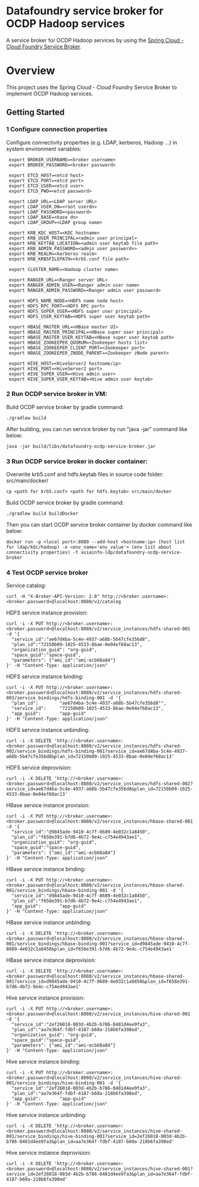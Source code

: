 # Datafoundry service broker for OCDP Hadoop services
A service broker for OCDP Hadoop services by using the [Spring Cloud - Cloud Foundry Service Broker](https://github.com/spring-cloud/spring-cloud-cloudfoundry-service-broker).

# Overview

This project uses the Spring Cloud - Cloud Foundry Service Broker to implement OCDP Hadoop services.

## Getting Started

### 1 Configure connection properties
Configure connectivity properties (e.g. LDAP, kerberos, Hadoop ...) in system environment variables:

     export BROKER_USERNAME=<broker username>
     export BROKER_PASSWORD=<broker password>

     export ETCD_HOST=<etcd host>
     export ETCD_PORT=<etcd port>
     export ETCD_USER=<etcd user>
     export ETCD_PWD=<etcd password>

     export LDAP_URL=<LDAP server URL>
     export LDAP_USER_DN=<root userdn>
     export LDAP_PASSWORD=<password>
     export LDAP_BASE=<base dn>
     export LDAP_GROUP=<LDAP group name>

     export KRB_KDC_HOST=<KDC hostname>
     export KRB_USER_PRINCIPAL=<admin user principal>
     export KRB_KEYTAB_LOCATION=<admin user keytab file path>
     export KRB_ADMIN_PASSWORD=<admin user password>>
     export KRB_REALM=<kerberos realm>
     export KRB_KRB5FILEPATH=<krb5.conf file path>

     export CLUSTER_NAME=<Hadoop cluster name>

     export RANGER_URL=<Ranger server URL>
     export RANGER_ADMIN_USER=<Ranger admin user name>
     export RANGER_ADMIN_PASSWORD=<Ranger admin user password>

     export HDFS_NAME_NODE=<HDFS name node host>
     export HDFS_RPC_PORT=<HDFS RPC port>
     export HDFS_SUPER_USER=<HDFS super user principal>
     export HDFS_USER_KEYTAB=<HDFS super user keytab path>

     export HBASE_MASTER_URL=<HBase master UI>
     export HBASE_MASTER_PRINCIPAL=<HBase super user principal>
     export HBASE_MASTER_USER_KEYTAB=<HBase super user keytab path>
     export HBASE_ZOOKEEPER_QUORUM=<Zookeeper hosts list>
     export HBASE_ZOOKEEPER_CLIENT_PORT=<Zookeeper port>
     export HBASE_ZOOKEEPER_ZNODE_PARENT=<Zookeeper zNode parent>

     export HIVE_HOST=<HiveServer2 hostname/ip>
     export HIVE_PORT=<HiveServer2 port>
     export HIVE_SUPER_USER=<Hive admin user>
     export HIVE_SUPER_USER_KEYTAB=<Hive admin user keytab>

### 2 Run OCDP service broker in VM:
Build OCDP service broker by gradle command:

    ./gradlew build

After building, you can run service broker by run "java -jar" command like below:

    java -jar build/libs/datafoundry-ocdp-service-broker.jar

### 3 Run OCDP service broker in docker container:
Overwrite krb5.conf and hdfs.keytab files in source code folder: src/main/docker/

    cp <path for krb5.conf> <path for hdfs.keytab> src/main/docker

Build OCDP service broker by gradle command:

    ./gradlew build buildDocker

Then you can start OCDP service broker container by docker command like below:

    docker run -p <local port>:8080 --add-host <hostname:ip> (host list for ldap/kdc/hadoop) -e <env_name='env_value'> (env list about connectivity properties) -t asiainfo-ldp/datafoundry-ocdp-service-broker

### 4 Test OCDP service broker
Service catalog:

    curl -H "X-Broker-API-Version: 2.8" http://<broker.username>:<broker.password>@localhost:8080/v2/catalog

HDFS service instance provision:

    curl -i -X PUT http://<broker.username>:<broker.password>@localhost:8080/v2/service_instances/hdfs-shared-001 -d '{
      "service_id":"ae67d4ba-5c4e-4937-a68b-5b47cfe356d8",
      "plan_id":"72150b09-1025-4533-8bae-0e04ef68ac13",
      "organization_guid": "org-guid",
      "space_guid":"space-guid",
      "parameters": {"ami_id":"ami-ecb68a84"}
    }' -H "Content-Type: application/json"

HDFS service instance binding:

    curl -i -X PUT http://<broker.username>:<broker.password>@localhost:8080/v2/service_instances/hdfs-shared-003/service_bindings/hdfs-binding-001 -d '{
      "plan_id":        "ae67d4ba-5c4e-4937-a68b-5b47cfe356d8"",
      "service_id":     "72150b09-1025-4533-8bae-0e04ef68ac13",
      "app_guid":       "app-guid"
    }' -H "Content-Type: application/json"

HDFS service instance unbinding:

    curl -i -X DELETE 'http://<broker.username>:<broker.password>@localhost:8080/v2/service_instances/hdfs-shared-002/service_bindings/hdfs-binding-001?service_id=ae67d4ba-5c4e-4937-a68b-5b47cfe356d8&plan_id=72150b09-1025-4533-8bae-0e04ef68ac13'

HDFS service deprovision:

    curl -i -X DELETE 'http://<broker.username>:<broker.password>@localhost:8080/v2/service_instances/hdfs-shared-002?service_id=ae67d4ba-5c4e-4937-a68b-5b47cfe356d8&plan_id=72150b09-1025-4533-8bae-0e04ef68ac13'

HBase service instance provision:

    curl -i -X PUT http://<broker.username>:<broker.password>@localhost:8080/v2/service_instances/hbase-shared-001 -d '{
      "service_id":"d9845ade-9410-4c7f-8689-4e032c1a8450",
      "plan_id":"f658e391-b7d6-4b72-9e4c-c754e4943ae1",
      "organization_guid": "org-guid",
      "space_guid":"space-guid",
      "parameters": {"ami_id":"ami-ecb68a84"}
    }' -H "Content-Type: application/json"

HBase service instance binding:

    curl -i -X PUT http://<broker.username>:<broker.password>@localhost:8080/v2/service_instances/hbase-shared-001/service_bindings/hbase-binding-001 -d '{
      "service_id":"d9845ade-9410-4c7f-8689-4e032c1a8450",
      "plan_id":"f658e391-b7d6-4b72-9e4c-c754e4943ae1",
      "app_guid":       "app-guid"
    }' -H "Content-Type: application/json"

HBase service instance unbinding:

    curl -i -X DELETE 'http://<broker.username>:<broker.password>@localhost:8080/v2/service_instances/hbase-shared-001/service_bindings/hbase-binding-001?service_id=d9845ade-9410-4c7f-8689-4e032c1a8450&plan_id=f658e391-b7d6-4b72-9e4c-c754e4943ae1'

HBase service instance deprovision:

    curl -i -X DELETE 'http://<broker.username>:<broker.password>@localhost:8080/v2/service_instances/hbase-shared-001?service_id=d9845ade-9410-4c7f-8689-4e032c1a8450&plan_id=f658e391-b7d6-4b72-9e4c-c754e4943ae1'

Hive service instance provision:

    curl -i -X PUT http://<broker.username>:<broker.password>@localhost:8080/v2/service_instances/hive-shared-001 -d '{
      "service_id":"2ef26018-003d-4b2b-b786-0481d4ee9fa3",
      "plan_id":"aa7e364f-fdbf-4187-b60a-218b6fa398ed",
      "organization_guid": "org-guid",
      "space_guid":"space-guid",
      "parameters": {"ami_id":"ami-ecb68a84"}
    }' -H "Content-Type: application/json"

Hive service instance binding:

    curl -i -X PUT http://<broker.username>:<broker.password>@localhost:8080/v2/service_instances/hive-shared-001/service_bindings/hive-binding-001 -d '{
      "service_id":"2ef26018-003d-4b2b-b786-0481d4ee9fa3",
      "plan_id":"aa7e364f-fdbf-4187-b60a-218b6fa398ed",
      "app_guid":       "app-guid"
    }' -H "Content-Type: application/json"

Hive service instance unbinding:

    curl -i -X DELETE 'http://<broker.username>:<broker.password>@localhost:8080/v2/service_instances/hive-shared-001/service_bindings/hive-binding-001?service_id=2ef26018-003d-4b2b-b786-0481d4ee9fa3&plan_id=aa7e364f-fdbf-4187-b60a-218b6fa398ed'

Hive service instance deprovision:

    curl -i -X DELETE 'http://<broker.username>:<broker.password>@localhost:8080/v2/service_instances/hive-shared-001?service_id=2ef26018-003d-4b2b-b786-0481d4ee9fa3&plan_id=aa7e364f-fdbf-4187-b60a-218b6fa398ed'
